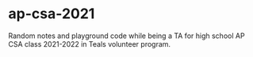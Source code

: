 # ap-csa-2021

Random notes and playground code while being a TA for high school AP CSA class 2021-2022 in Teals volunteer program.
